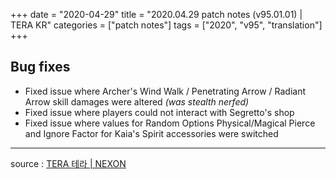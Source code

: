 +++
date = "2020-04-29"
title = "2020.04.29 patch notes (v95.01.01) | TERA KR"
categories = ["patch notes"]
tags = ["2020", "v95", "translation"]
+++

## Bug fixes

- Fixed issue where Archer's Wind Walk / Penetrating Arrow / Radiant Arrow skill damages were altered *(was stealth nerfed)*
- Fixed issue where players could not interact with Segretto's shop
- Fixed issue where values for Random Options Physical/Magical Pierce and Ignore Factor for Kaia's Spirit accessories were switched

----

source : [TERA 테라 | NEXON](http://tera.nexon.com/news/update/view.aspx?n4articlesn=436)
